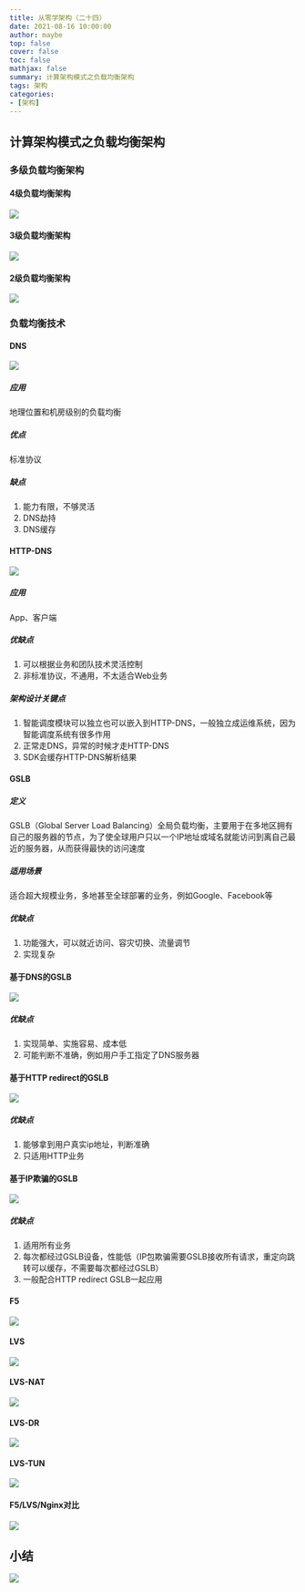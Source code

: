 ```yaml
---
title: 从零学架构（二十四）
date: 2021-08-16 10:00:00
author: maybe
top: false
cover: false
toc: false
mathjax: false
summary: 计算架构模式之负载均衡架构
tags: 架构
categories:
- [架构]
---
```

## 计算架构模式之负载均衡架构

### 多级负载均衡架构

#### 4级负载均衡架构

![](/medias/assets/architecture/20210816084015.png)

#### 3级负载均衡架构

![](/medias/assets/architecture/20210816084148.png)

#### 2级负载均衡架构

![](/medias/assets/architecture/20210816084241.png)

### 负载均衡技术

#### DNS

![](/medias/assets/architecture/20210816084632.png)

##### 应用

地理位置和机房级别的负载均衡

##### 优点

标准协议

##### 缺点

1. 能力有限，不够灵活
2. DNS劫持
3. DNS缓存

#### HTTP-DNS

![](/medias/assets/architecture/20210816084807.png)

##### 应用

App、客户端

##### 优缺点

1. 可以根据业务和团队技术灵活控制
2. 非标准协议，不通用，不太适合Web业务

##### 架构设计关键点

1. 智能调度模块可以独立也可以嵌入到HTTP-DNS，一般独立成运维系统，因为智能调度系统有很多作用
2. 正常走DNS，异常的时候才走HTTP-DNS
3. SDK会缓存HTTP-DNS解析结果

#### GSLB

##### 定义

GSLB（Global Server Load Balancing）全局负载均衡，主要用于在多地区拥有自己的服务器的节点，为了使全球用户只以一个IP地址或域名就能访问到离自己最近的服务器，从而获得最快的访问速度

##### 适用场景

适合超大规模业务，多地甚至全球部署的业务，例如Google、Facebook等

##### 优缺点

1. 功能强大，可以就近访问、容灾切换、流量调节
2. 实现复杂

#### 基于DNS的GSLB

![](/medias/assets/architecture/20210816092949.png)

##### 优缺点

1. 实现简单、实施容易、成本低
2. 可能判断不准确，例如用户手工指定了DNS服务器

#### 基于HTTP redirect的GSLB

![](/medias/assets/architecture/20210816100759.png)

##### 优缺点

1. 能够拿到用户真实ip地址，判断准确
2. 只适用HTTP业务

#### 基于IP欺骗的GSLB

![](/medias/assets/architecture/20210816100950.png)

##### 优缺点

1. 适用所有业务
2. 每次都经过GSLB设备，性能低（IP包欺骗需要GSLB接收所有请求，重定向跳转可以缓存，不需要每次都经过GSLB）
3. 一般配合HTTP redirect GSLB一起应用

#### F5

![](/medias/assets/architecture/20210816104108.png)

#### LVS

![](/medias/assets/architecture/20210816104250.png)

#### LVS-NAT

![](/medias/assets/architecture/20210816104451.png)

#### LVS-DR

![](/medias/assets/architecture/20210816104549.png)

#### LVS-TUN

![](/medias/assets/architecture/20210816104726.png)

#### F5/LVS/Nginx对比

![](/medias/assets/architecture/20210816104916.png)

## 小结

![](/medias/assets/architecture/计算架构模式之负载均衡架构.png)
